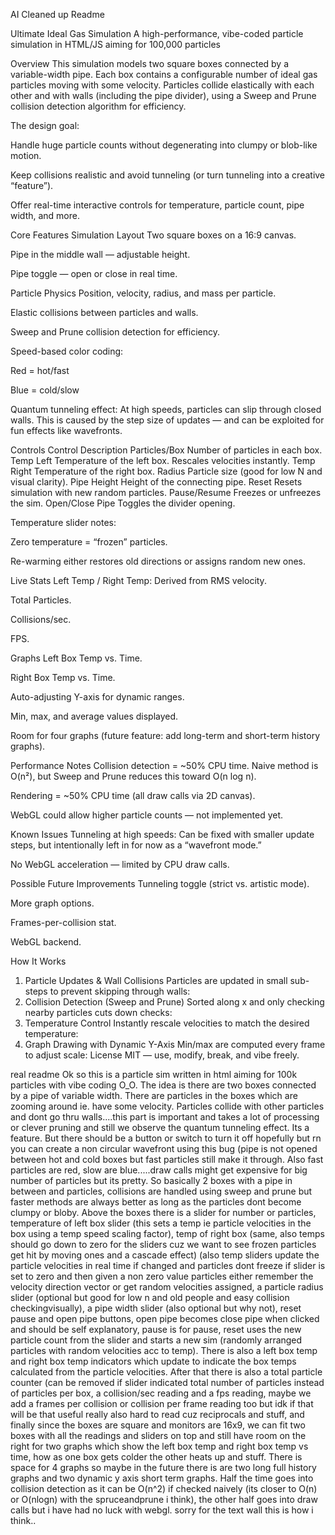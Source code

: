 

AI Cleaned up Readme

Ultimate Ideal Gas Simulation
A high-performance, vibe-coded particle simulation in HTML/JS aiming for 100,000 particles

Overview
This simulation models two square boxes connected by a variable-width pipe. Each box contains a configurable number of ideal gas particles moving with some velocity. Particles collide elastically with each other and with walls (including the pipe divider), using a Sweep and Prune collision detection algorithm for efficiency.

The design goal:

Handle huge particle counts without degenerating into clumpy or blob-like motion.

Keep collisions realistic and avoid tunneling (or turn tunneling into a creative “feature”).

Offer real-time interactive controls for temperature, particle count, pipe width, and more.

Core Features
Simulation Layout
Two square boxes on a 16:9 canvas.

Pipe in the middle wall — adjustable height.

Pipe toggle — open or close in real time.

Particle Physics
Position, velocity, radius, and mass per particle.

Elastic collisions between particles and walls.

Sweep and Prune collision detection for efficiency.

Speed-based color coding:

Red = hot/fast

Blue = cold/slow

Quantum tunneling effect: At high speeds, particles can slip through closed walls. This is caused by the step size of updates — and can be exploited for fun effects like wavefronts.

Controls
Control	Description
Particles/Box	Number of particles in each box.
Temp Left	Temperature of the left box. Rescales velocities instantly.
Temp Right	Temperature of the right box.
Radius	Particle size (good for low N and visual clarity).
Pipe Height	Height of the connecting pipe.
Reset	Resets simulation with new random particles.
Pause/Resume	Freezes or unfreezes the sim.
Open/Close Pipe	Toggles the divider opening.

Temperature slider notes:

Zero temperature = “frozen” particles.

Re-warming either restores old directions or assigns random new ones.

Live Stats
Left Temp / Right Temp: Derived from RMS velocity.

Total Particles.

Collisions/sec.

FPS.

Graphs
Left Box Temp vs. Time.

Right Box Temp vs. Time.

Auto-adjusting Y-axis for dynamic ranges.

Min, max, and average values displayed.

Room for four graphs (future feature: add long-term and short-term history graphs).

Performance Notes
Collision detection = ~50% CPU time. Naive method is O(n²), but Sweep and Prune reduces this toward O(n log n).

Rendering = ~50% CPU time (all draw calls via 2D canvas).

WebGL could allow higher particle counts — not implemented yet.

Known Issues
Tunneling at high speeds: Can be fixed with smaller update steps, but intentionally left in for now as a “wavefront mode.”

No WebGL acceleration — limited by CPU draw calls.

Possible Future Improvements
Tunneling toggle (strict vs. artistic mode).

More graph options.

Frames-per-collision stat.

WebGL backend.

How It Works
1. Particle Updates & Wall Collisions
Particles are updated in small sub-steps to prevent skipping through walls:
2. Collision Detection (Sweep and Prune)
Sorted along x and only checking nearby particles cuts down checks:
3. Temperature Control
Instantly rescale velocities to match the desired temperature:
4. Graph Drawing with Dynamic Y-Axis
Min/max are computed every frame to adjust scale:
License
MIT — use, modify, break, and vibe freely.

real readme
Ok so this is a particle sim written in html aiming for 100k particles with vibe coding O_O. The idea is there are two boxes connected by a pipe of variable width. 
There are particles in the boxes which are zooming around ie. have some velocity. Particles collide with other particles and dont go thru walls....this part is important and takes a lot of processing or clever pruning
and still we observe the quantum tunneling effect. Its a feature. But there should be a button or switch to turn it off hopefully but rn you can create a non circular wavefront using this bug (pipe is not opened between
hot and cold boxes but fast particles still make it through. Also fast particles are red, slow are blue.....draw calls might get expensive for big number of particles but its pretty. So basically 2 boxes with a pipe in
between and particles, collisions are handled using sweep and prune but faster methods are always better as long as the particles dont become clumpy or bloby.
Above the boxes there is a slider for number or particles, temperature of left box slider (this sets a temp ie particle velocities in the box using a temp speed scaling factor), temp of right box (same, also temps
should go down to zero for the sliders cuz we want to see frozen particles get hit by moving ones and a cascade effect) (also temp sliders update the particle velocities in real time if changed and particles dont freeze
if slider is set to zero and then given a non zero value particles either remember the velocity direction vector or get random velocities assigned, a particle radius slider (optional but good for low n and old people 
and easy collision checkingvisually), a pipe width slider (also optional but why not), reset pause and open pipe buttons, open pipe becomes close pipe when clicked and should be self explanatory,
pause is for pause, reset uses the new particle count from the slider and starts a new sim (randomly arranged particles with random velocities acc to temp). There is also a left box temp and right box temp indicators
which update to indicate the box temps calculated from the particle velocities. After that there is also a total particle counter (can be removed if slider indicated total number of particles instead of particles per
box, a collision/sec reading and a fps reading, maybe we add a frames per collision or collision per frame reading too but idk if that will be that useful really also hard to read cuz reciprocals and stuff, and finally
since the boxes are square and monitors are 16x9, we can fit two boxes with all the readings and sliders on top and still have room on the right for two graphs which show the left box temp and right box temp vs time,
how as one box gets colder the other heats up and stuff. There is space for 4 graphs so maybe in the future there is are two long full history graphs and two dynamic y axis short term graphs. Half the time goes into
collision detection as it can be O(n^2) if checked naively (its closer to O(n) or O(nlogn) with the spruceandprune i think), the other half goes into draw calls but i have had no luck with webgl.
sorry for the text wall this is how i think..
